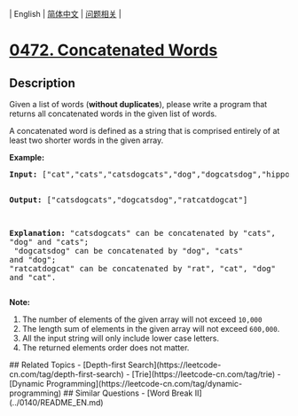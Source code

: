 
| English | [简体中文](README.md) | [问题相关](QUESTION.md) |
# [0472. Concatenated Words](https://leetcode-cn.com/problems/concatenated-words/)
## Description
Given a list of words (<b>without duplicates</b>), please write a program that returns all concatenated words in the given list of words.
<p>A concatenated word is defined as a string that is comprised entirely of at least two shorter words in the given array.</p>

<p><b>Example:</b><br />
<pre>
<b>Input:</b> ["cat","cats","catsdogcats","dog","dogcatsdog","hippopotamuses","rat","ratcatdogcat"]

<b>Output:</b> ["catsdogcats","dogcatsdog","ratcatdogcat"]

<b>Explanation:</b> "catsdogcats" can be concatenated by "cats", "dog" and "cats"; <br> "dogcatsdog" can be concatenated by "dog", "cats" and "dog"; <br>"ratcatdogcat" can be concatenated by "rat", "cat", "dog" and "cat".
</pre>
</p>

<p><b>Note:</b><br>
<ol>
<li>The number of elements of the given array will not exceed <code>10,000 </code>
<li>The length sum of elements in the given array will not exceed <code>600,000</code>. </li>
<li>All the input string will only include lower case letters.</li>
<li>The returned elements order does not matter. </li>
</ol>
</p>
## Related Topics
- [Depth-first Search](https://leetcode-cn.com/tag/depth-first-search)
- [Trie](https://leetcode-cn.com/tag/trie)
- [Dynamic Programming](https://leetcode-cn.com/tag/dynamic-programming)
## Similar Questions
- [Word Break II](../0140/README_EN.md)
